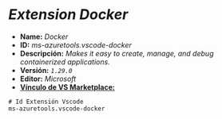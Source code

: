 <!-- Autor: Daniel Benjamin Perez Morales -->
<!-- GitHub: https://github.com/DanielBenjaminPerezMoralesDev13 -->
<!-- GitLab: https://gitlab.com/DanielBenjaminPerezMoralesDev13 -->
<!-- Correo electrónico: danielperezdev@proton.me -->

# ***Extension Docker***

- **Name:** *Docker*
- **ID:** *ms-azuretools.vscode-docker*
- **Descripción:** *Makes it easy to create, manage, and debug containerized applications.*
- **Versión:** *`1.29.0`*
- **Editor:** *Microsoft*
- **[Vínculo de VS Marketplace:](https://marketplace.visualstudio.com/items?itemName=ms-azuretools.vscode-docker "https://marketplace.visualstudio.com/items?itemName=ms-azuretools.vscode-docker")**

```plaintext
# Id Extensión Vscode
ms-azuretools.vscode-docker
```
